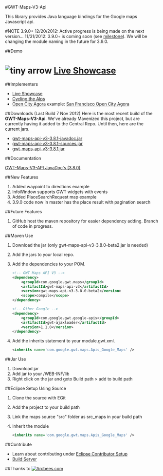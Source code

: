 #GWT-Maps-V3-Api

This library provides Java language bindings for the Google maps Javascript api. 

#NOTE 3.9.0+
12/20/2012: Active progress is being made on the next version...
11/31/2012: 3.9.0+ is coming soon (see [milestone](https://github.com/branflake2267/GWT-Maps-V3-Api/issues/milestones)). We will be changing the module naming in the future for 3.9.0. 

##Demo
# ![tiny arrow](http://www.lirmm.fr/bib-icons/Stanford/arrow.small.rightT.gif "tiny arrow")  [Live Showcase](http://gonevertical-apis.appspot.com/)

##Implementers
- [Live Showcase](http://gonevertical-apis.appspot.com)
- [Cycling the Alps](http://www.cyclingthealps.com)
- [Open City Agora](http://opencityagora.appspot.com/) example: [San Francisco Open City Agora](http://sf.opencityagora.appspot.com/Agora.html)

##Downloads (Last Build 7 Nov 2012)
Here is the most recent build of the **GWT-Maps-V3-Api**. We've already Mavenized this project, but are currently having it added to the Central Repo. Until then, here are the current jars.

- [gwt-maps-api-v3-3.8.1-javadoc.jar](https://github.com/downloads/branflake2267/GWT-Maps-V3-Api/Apis_Google_Maps-3.8.1-javadoc.jar)
- [gwt-maps-api-v3-3.8.1-sources.jar](https://github.com/downloads/branflake2267/GWT-Maps-V3-Api/Apis_Google_Maps-3.8.1-sources.jar)
- [gwt-maps-api-v3-3.8.1.jar](https://github.com/downloads/branflake2267/GWT-Maps-V3-Api/Apis_Google_Maps-3.8.1.jar)

##Documentation

[GWT-Maps-V3-API JavaDoc's (3.8.0)](http://branflake2267.github.com/GWT-Maps-V3-Api/javadoc/3.8.0/)

##New Features
1. Added waypoint to directions example
2. InfoWindow supports GWT widgets with events
3. Added PlaceSearchRequest map example
4. 3.9.0 code now in master has the place result with pagination search

##Future Features
1. GitHub host the maven repository for easier dependency adding. Branch of code in progress.

##Maven Use
1. Download the jar (only gwt-maps-api-v3-3.8.0-beta2.jar is needed)
2. Add the jars to your local repo.
3. Add the dependencies to your POM.
	
	```xml
	<!-- GWT Maps API V3 -->
	<dependency>
		<groupId>com.google.gwt.maps</groupId>
		<artifactId>gwt-maps-api-v3</artifactId>
		<version>gwt-maps-api-v3-3.8.0-beta2</version>
		<scope>compile</scope>
	</dependency>

	<!-- Other Google -->
	<dependency>
		<groupId>com.google.gwt.google-apis</groupId>
		<artifactId>gwt-ajaxloader</artifactId>
		<version>1.1.0</version>
	</dependency>
	```
4. Add the inherits statement to your module.gwt.xml.
	
	```xml
	<inherits name='com.google.gwt.maps.Apis_Google_Maps' />
	```

##Jar Use
1. Download jar
2. Add jar to your /WEB-INF/lib
3. Right click on the jar and goto Build path > add to build path

##Eclipse Setup Using Source
1. Clone the source with EGit
2. Add the project to your build path
3. Link the maps source "src" folder as src_maps in your build path
4. Inherit the module
	
	```xml
	<inherits name='com.google.gwt.maps.Apis_Google_Maps' />
	```

##Contribute
* Learn about contributing under [Eclipse Contributor Setup](https://github.com/branflake2267/GWT-Maps-V3-Api/wiki/Eclipse-Contributor-Setup)
* [Build Server](http://teamcity.gonevertical.org/)

##Thanks to
[![Arcbees.com](http://arcbees-ads.appspot.com/images/1.png)](http://arcbees.com)
